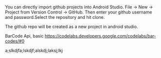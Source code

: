

You can directly import github projects into Android Studio. File -> New -> Project from Version Control -> GitHub. Then enter your github username and password.Select the repository and hit clone.

The github repo will be created as a new project in android studio.



BarCode Api, basic
https://codelabs.developers.google.com/codelabs/bar-codes/#0

a;slkdjfa;lskdjf;alskdj;laksj;lkj